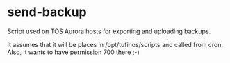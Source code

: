 # send-backup

Script used on TOS Aurora hosts for exporting and uploading backups.

It assumes that it will be places in /opt/tufinos/scripts and called from cron.
Also, it wants to have permission 700 there ;-)

